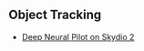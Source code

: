## Object Tracking
- [Deep Neural Pilot on Skydio 2](https://medium.com/skydio/deep-neural-pilot-on-skydio-2-fbf0154d3595)